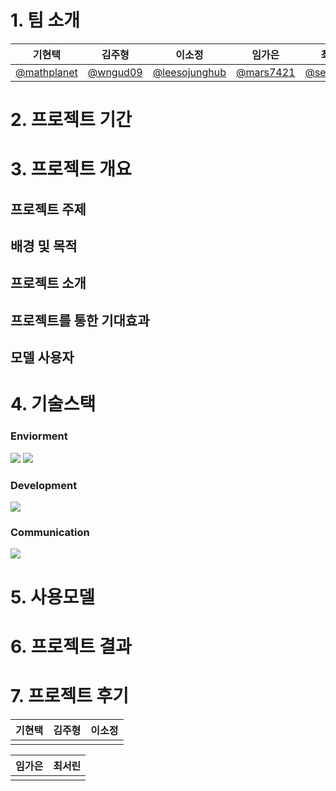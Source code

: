 # 1. 팀 소개


| 기현택     | 김주형     | 이소정     | 임가은     | 최서린     |
| ---------- | ---------- | ---------- | ---------- | ---------- |
|[@mathplanet](https://github.com/mathplanet)|[@wngud09](https://github.com/wngud09)|[@leesojunghub](https://github.com/leesojunghub)|[@mars7421](https://github.com/mars7421)|[@seorinchoi](https://github.com/seorinchoi)|


# 2. 프로젝트 기간


# 3. 프로젝트 개요
## 프로젝트 주제

## 배경 및 목적

## 프로젝트 소개

## 프로젝트를 통한 기대효과

## 모델 사용자

# 4. 기술스택
### Enviorment
<img src="https://img.shields.io/badge/github-181717?style=for-the-badge&logo=github&logoColor=white">   <img src="https://img.shields.io/badge/python-3776AB?style=for-the-badge&logo=python&logoColor=white">

### Development
<img src="https://img.shields.io/badge/kaggle-003545?style=for-the-badge&logo=kaggle&logoColor=white">

### Communication
<img src="https://img.shields.io/badge/Discord-02569B?style=for-the-badge&logo=Discord&logoColor=white">

# 5. 사용모델

# 6. 프로젝트 결과

# 7. 프로젝트 후기

| 기현택     | 김주형     | 이소정     |
| ---------- | ---------- | ---------- |
||||

| 임가은     | 최서린     |
| ---------- | ---------- |
|||
